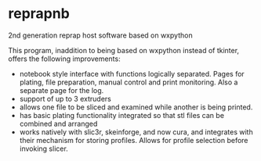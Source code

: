 reprapnb
========

2nd generation reprap host software based on wxpython

This program, inaddition to being based on wxpython instead of tkinter, offers the following improvements:

- notebook style interface with functions logically separated.  Pages for plating, file preparation, manual control and print monitoring.  Also a separate page for the log.
- support of up to 3 extruders
- allows one file to be sliced and examined while another is being printed.
- has basic plating functionality integrated so that stl files can be combined and arranged
- works natively with slic3r, skeinforge, and now cura, and integrates with their mechanism for storing profiles.  Allows for profile selection before invoking slicer.

